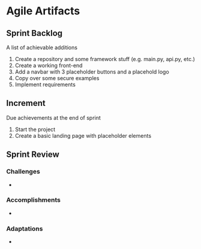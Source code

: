 # Agile Artifacts

## Sprint Backlog
A list of achievable additions

1. Create a repository and some framework stuff (e.g. main.py, api.py, etc.)
2. Create a working front-end
3. Add a navbar with 3 placeholder buttons and a placehold logo 
4. Copy over some secure examples
5. Implement requirements

## Increment
Due achievements at the end of sprint

1. Start the project
2. Create a basic landing page with placeholder elements

## Sprint Review

### Challenges
- 

### Accomplishments
- 

### Adaptations
- 